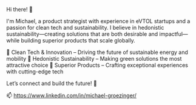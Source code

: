 Hi there! 👋

I'm Michael, a product strategist with experience in eVTOL startups and a passion for clean tech and sustainability. I believe in hedonistic sustainability—creating solutions that are both desirable and impactful—while building superior products that scale globally.

🔹 Clean Tech & Innovation – Driving the future of sustainable energy and mobility
🔹 Hedonistic Sustainability – Making green solutions the most attractive choice
🔹 Superior Products – Crafting exceptional experiences with cutting-edge tech

Let’s connect and build the future! 🚀

📫 https://www.linkedin.com/in/michael-groezinger/
